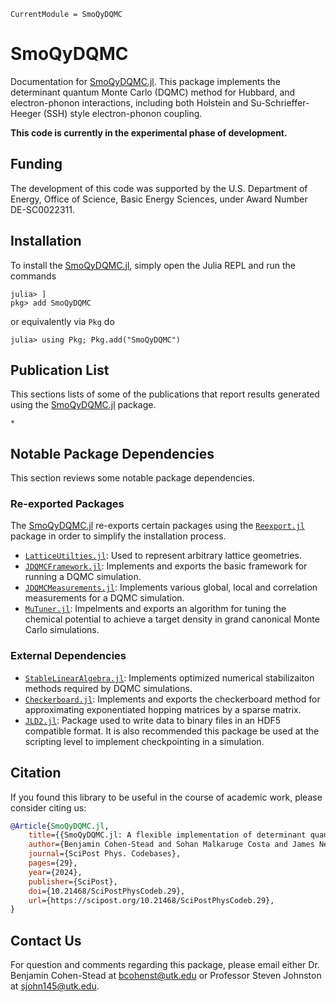 ```@meta
CurrentModule = SmoQyDQMC
```

# SmoQyDQMC

Documentation for [SmoQyDQMC.jl](https://github.com/SmoQySuite/SmoQyDQMC.jl).
This package implements the determinant quantum Monte Carlo (DQMC) method for Hubbard,
and electron-phonon interactions, including both Holstein and Su-Schrieffer-Heeger (SSH) style
electron-phonon coupling.

**This code is currently in the experimental phase of development.**

## Funding

The development of this code was supported by the U.S. Department of Energy, Office of Science, Basic Energy Sciences,
under Award Number DE-SC0022311.

## Installation

To install the [SmoQyDQMC.jl](https://github.com/SmoQySuite/SmoQyDQMC.jl),
simply open the Julia REPL and run the commands
```
julia> ]
pkg> add SmoQyDQMC
```
or equivalently via `Pkg` do
```
julia> using Pkg; Pkg.add("SmoQyDQMC")
```

## Publication List

This sections lists of some of the publications that report results generated
using the [SmoQyDQMC.jl](https://github.com/SmoQySuite/SmoQyDQMC.jl) package.

```@bibliography
*
```

## Notable Package Dependencies

This section reviews some notable package dependencies.

### Re-exported Packages

The [SmoQyDQMC.jl](https://github.com/SmoQySuite/SmoQyDQMC.jl) re-exports certain packages using
the [`Reexport.jl`](https://github.com/simonster/Reexport.jl.git) package in order to simplify the installation process.

- [`LatticeUtilties.jl`](https://github.com/SmoQySuite/LatticeUtilities.jl.git): Used to represent arbitrary lattice geometries.
- [`JDQMCFramework.jl`](https://github.com/SmoQySuite/JDQMCFramework.jl.git): Implements and exports the basic framework for running a DQMC simulation.
- [`JDQMCMeasurements.jl`](https://github.com/SmoQySuite/JDQMCMeasurements.jl.git): Implements various global, local and correlation measurements for a DQMC simulation.
- [`MuTuner.jl`](https://github.com/cohensbw/MuTuner.jl.git): Impelments and exports an algorithm for tuning the chemical potential to achieve a target density in grand canonical Monte Carlo simulations.

### External Dependencies

- [`StableLinearAlgebra.jl`](https://github.com/SmoQySuite/StableLinearAlgebra.jl.git): Implements optimized numerical stabilizaiton methods required by DQMC simulations.
- [`Checkerboard.jl`](https://github.com/SmoQySuite/Checkerboard.jl.git): Implements and exports the checkerboard method for approximating exponentiated hopping matrices by a sparse matrix.
- [`JLD2.jl`](https://github.com/JuliaIO/JLD2.jl.git): Package used to write data to binary files in an HDF5 compatible format. It is also recommended this package be used at the scripting level to implement checkpointing in a simulation.

## Citation

If you found this library to be useful in the course of academic work, please consider citing us:

```bibtex
@Article{SmoQyDQMC.jl,
	title={{SmoQyDQMC.jl: A flexible implementation of determinant quantum Monte Carlo for Hubbard and electron-phonon interactions}},
	author={Benjamin Cohen-Stead and Sohan Malkaruge Costa and James Neuhaus and Andy Tanjaroon Ly and Yutan Zhang and Richard Scalettar and Kipton Barros and Steven Johnston},
	journal={SciPost Phys. Codebases},
	pages={29},
	year={2024},
	publisher={SciPost},
	doi={10.21468/SciPostPhysCodeb.29},
	url={https://scipost.org/10.21468/SciPostPhysCodeb.29},
}
```

## Contact Us

For question and comments regarding this package, please email either Dr. Benjamin Cohen-Stead at [bcohenst@utk.edu](mailto:bcohenst@utk.edu) or Professor Steven Johnston at [sjohn145@utk.edu](mailto:sjohn145@utk.edu).